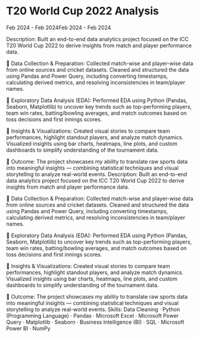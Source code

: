# T20 World Cup 2022 Analysis
Feb 2024 - Feb 2024Feb 2024 - Feb 2024

Description:
Built an end-to-end data analytics project focused on the ICC T20 World Cup 2022 to derive insights from match and player performance data.

🔹 Data Collection & Preparation:
Collected match-wise and player-wise data from online sources and cricket datasets. Cleaned and structured the data using Pandas and Power Query, including converting timestamps, calculating derived metrics, and resolving inconsistencies in team/player names.

🔹 Exploratory Data Analysis (EDA):
Performed EDA using Python (Pandas, Seaborn, Matplotlib) to uncover key trends such as top-performing players, team win rates, batting/bowling averages, and match outcomes based on toss decisions and first innings scores.

🔹 Insights & Visualizations:
Created visual stories to compare team performances, highlight standout players, and analyze match dynamics. Visualized insights using bar charts, heatmaps, line plots, and custom dashboards to simplify understanding of the tournament data.

🔹 Outcome:
The project showcases my ability to translate raw sports data into meaningful insights — combining statistical techniques and visual storytelling to analyze real-world events.
Description: Built an end-to-end data analytics project focused on the ICC T20 World Cup 2022 to derive insights from match and player performance data. 

🔹 Data Collection & Preparation: Collected match-wise and player-wise data from online sources and cricket datasets. Cleaned and structured the data using Pandas and Power Query, including converting timestamps, calculating derived metrics, and resolving inconsistencies in team/player names. 

🔹 Exploratory Data Analysis (EDA): Performed EDA using Python (Pandas, Seaborn, Matplotlib) to uncover key trends such as top-performing players, team win rates, batting/bowling averages, and match outcomes based on toss decisions and first innings scores. 

🔹 Insights & Visualizations: Created visual stories to compare team performances, highlight standout players, and analyze match dynamics. Visualized insights using bar charts, heatmaps, line plots, and custom dashboards to simplify understanding of the tournament data. 

🔹 Outcome: The project showcases my ability to translate raw sports data into meaningful insights — combining statistical techniques and visual storytelling to analyze real-world events.
Skills: Data Cleaning · Python (Programming Language) · Pandas · Microsoft Excel · Microsoft Power Query · Matplotlib · Seaborn · Business Intelligence (BI) · SQL · Microsoft Power BI · NumPy
